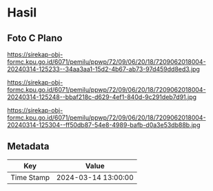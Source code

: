 # Hasil

## Foto C Plano

https://sirekap-obj-formc.kpu.go.id/6071/pemilu/ppwp/72/09/06/20/18/7209062018004-20240314-125233--34aa3aa1-15d2-4b67-ab73-97d459dd8ed3.jpg

https://sirekap-obj-formc.kpu.go.id/6071/pemilu/ppwp/72/09/06/20/18/7209062018004-20240314-125248--bbaf218c-d629-4ef1-840d-9c291deb7d91.jpg

https://sirekap-obj-formc.kpu.go.id/6071/pemilu/ppwp/72/09/06/20/18/7209062018004-20240314-125304--ff50db87-54e8-4989-bafb-d0a3e53db88b.jpg


## Metadata

| Key        | Value               |
| ---------- | ------------------- |
| Time Stamp | 2024-03-14 13:00:00 |



